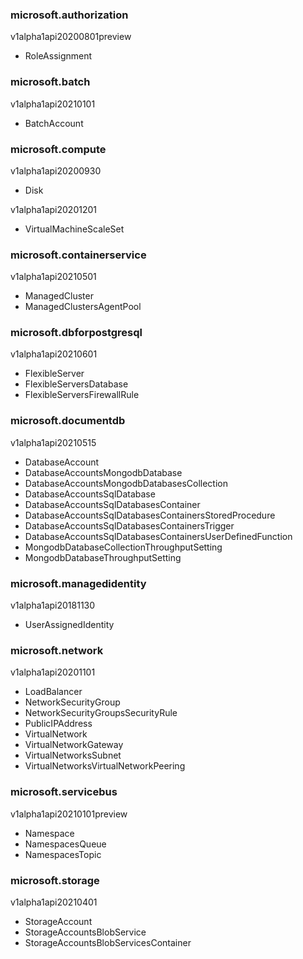 ### microsoft.authorization

v1alpha1api20200801preview

- RoleAssignment

### microsoft.batch

v1alpha1api20210101

- BatchAccount

### microsoft.compute

v1alpha1api20200930

- Disk

v1alpha1api20201201

- VirtualMachineScaleSet

### microsoft.containerservice

v1alpha1api20210501

- ManagedCluster
- ManagedClustersAgentPool

### microsoft.dbforpostgresql

v1alpha1api20210601

- FlexibleServer
- FlexibleServersDatabase
- FlexibleServersFirewallRule

### microsoft.documentdb

v1alpha1api20210515

- DatabaseAccount
- DatabaseAccountsMongodbDatabase
- DatabaseAccountsMongodbDatabasesCollection
- DatabaseAccountsSqlDatabase
- DatabaseAccountsSqlDatabasesContainer
- DatabaseAccountsSqlDatabasesContainersStoredProcedure
- DatabaseAccountsSqlDatabasesContainersTrigger
- DatabaseAccountsSqlDatabasesContainersUserDefinedFunction
- MongodbDatabaseCollectionThroughputSetting
- MongodbDatabaseThroughputSetting

### microsoft.managedidentity

v1alpha1api20181130

- UserAssignedIdentity

### microsoft.network

v1alpha1api20201101

- LoadBalancer
- NetworkSecurityGroup
- NetworkSecurityGroupsSecurityRule
- PublicIPAddress
- VirtualNetwork
- VirtualNetworkGateway
- VirtualNetworksSubnet
- VirtualNetworksVirtualNetworkPeering

### microsoft.servicebus

v1alpha1api20210101preview

- Namespace
- NamespacesQueue
- NamespacesTopic

### microsoft.storage

v1alpha1api20210401

- StorageAccount
- StorageAccountsBlobService
- StorageAccountsBlobServicesContainer

